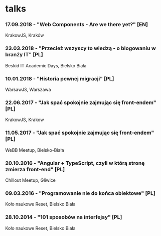 # talks

### 17.09.2018 - "Web Components - Are we there yet?" \[EN]
KrakowJS, Kraków

### 23.03.2018 - "Przecież wszyscy to wiedzą - o blogowaniu w branży IT" \[PL]
Beskid IT Academic Days, Bielsko Biała

### 10.01.2018 - "Historia pewnej migracji" \[PL]
WarsawJS, Warszawa

### 22.06.2017 - "Jak spać spokojnie zajmując się front-endem" \[PL]
KrakowJS, Krakow

### 11.05.2017 - "Jak spać spokojnie zajmując się front-endem" \[PL]
WeBB Meetup, Bielsko-Biała

### 20.10.2016 - "Angular + TypeScript, czyli w którą stronę zmierza front-end" \[PL]
Chillout Meetup, Gliwice

### 09.03.2016 - "Programowanie nie do końca obiektowe" \[PL]
Koło naukowe Reset, Bielsko Biała

### 28.10.2014 - "101 sposobów na interfejsy" \[PL]
Koło naukowe Reset, Bielsko Biała

